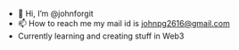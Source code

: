 - 👋 Hi, I’m @johnforgit
- 📫 How to reach me my mail id is johnpg2616@gmail.com  
- Currently learning and creating stuff in Web3

<!---
johnforgit/johnforgit is a ✨ special ✨ repository because its `README.md` (this file) appears on your GitHub profile.
You can click the Preview link to take a look at your changes.
--->
